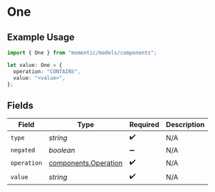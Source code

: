 # One

## Example Usage

```typescript
import { One } from "momentic/models/components";

let value: One = {
  operation: "CONTAINS",
  value: "<value>",
};
```

## Fields

| Field                                                        | Type                                                         | Required                                                     | Description                                                  |
| ------------------------------------------------------------ | ------------------------------------------------------------ | ------------------------------------------------------------ | ------------------------------------------------------------ |
| `type`                                                       | *string*                                                     | :heavy_check_mark:                                           | N/A                                                          |
| `negated`                                                    | *boolean*                                                    | :heavy_minus_sign:                                           | N/A                                                          |
| `operation`                                                  | [components.Operation](../../models/components/operation.md) | :heavy_check_mark:                                           | N/A                                                          |
| `value`                                                      | *string*                                                     | :heavy_check_mark:                                           | N/A                                                          |